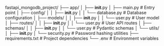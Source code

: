 fastapi_mongodb_project/
├── app/
│   ├── __init__.py
│   ├── main.py              # Entry point
│   ├── config/
│   │   ├── __init__.py
│   │   └── database.py      # Database configuration
│   ├── models/
│   │   ├── __init__.py
│   │   └── user.py         # User model
│   ├── routes/
│   │   ├── __init__.py
│   │   └── user.py         # User API routes
│   ├── schemas/
│   │   ├── __init__.py
│   │   └── user.py         # Pydantic schemas
│   └── utils/
│       ├── __init__.py
│       └── security.py     # Password hashing utilities
├── requirements.txt         # Project dependencies
└── .env                     # Environment variables
